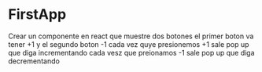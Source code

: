 # FirstApp
Crear un componente en react que muestre dos botones 
el primer boton va tener +1 y el segundo boton -1
cada vez quye presionemos +1 sale pop up que diga incrementando 
cada vesz que preionamos -1 sale pop up que diga decrementando 
 